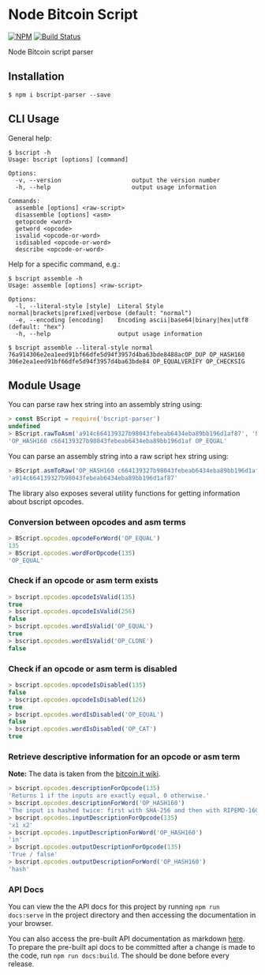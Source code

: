 # Node Bitcoin Script
[![NPM](https://img.shields.io/npm/v/bscript-parser.svg)](https://www.npmjs.org/package/bscript-parser)
[![Build Status](https://travis-ci.com/JBaczuk/bscript-parser.svg?branch=master)](https://travis-ci.com/JBaczuk/bscript-parser)

Node Bitcoin script parser

## Installation

    $ npm i bscript-parser --save

## CLI Usage
General help:
```
$ bscript -h
Usage: bscript [options] [command]

Options:
  -v, --version                    output the version number
  -h, --help                       output usage information

Commands:
  assemble [options] <raw-script>
  disassemble [options] <asm>
  getopcode <word>
  getword <opcode>
  isvalid <opcode-or-word>
  isdisabled <opcode-or-word>
  describe <opcode-or-word>
```

Help for a specific command, e.g.:
```
$ bscript assemble -h
Usage: assemble [options] <raw-script>

Options:
  -l, --literal-style [style]  Literal Style normal|brackets|prefixed|verbose (default: "normal")
  -e, --encoding [encoding]    Encoding ascii|base64|binary|hex|utf8 (default: "hex")
  -h, --help                   output usage information

$ bscript assemble --literal-style normal 76a914306e2ea1eed91bf66dfe5d94f3957d4ba63bde8488acOP_DUP OP_HASH160 306e2ea1eed91bf66dfe5d94f3957d4ba63bde84 OP_EQUALVERIFY OP_CHECKSIG
```

## Module Usage
You can parse raw hex string into an assembly string using:  

```javascript
> const BScript = require('bscript-parser')
undefined
> BScript.rawToAsm('a914c664139327b98043febeab6434eba89bb196d1af87', 'hex')
'OP_HASH160 c664139327b98043febeab6434eba89bb196d1af OP_EQUAL'
```

You can parse an assembly string into a raw script hex string using:  

```javascript
> BScript.asmToRaw('OP_HASH160 c664139327b98043febeab6434eba89bb196d1af OP_EQUAL', 'hex')
'a914c664139327b98043febeab6434eba89bb196d1af87'
```

The library also exposes several utility functions for getting information about bscript opcodes.

### Conversion between opcodes and asm terms

```javascript
> BScript.opcodes.opcodeForWord('OP_EQUAL')
135
> BScript.opcodes.wordForOpcode(135)
'OP_EQUAL'
```

### Check if an opcode or asm term exists

```javascript
> bscript.opcodes.opcodeIsValid(135)
true
> bscript.opcodes.opcodeIsValid(256)
false
> bscript.opcodes.wordIsValid('OP_EQUAL')
true
> bscript.opcodes.wordIsValid('OP_CLONE')
false
```

### Check if an opcode or asm term is disabled

```javascript
> bscript.opcodes.opcodeIsDisabled(135)
false
> bscript.opcodes.opcodeIsDisabled(126)
true
> bscript.opcodes.wordIsDisabled('OP_EQUAL')
false
> bscript.opcodes.wordIsDisabled('OP_CAT')
true
```

### Retrieve descriptive information for an opcode or asm term

**Note:** The data is taken from the [bitcoin.it wiki](https://en.bitcoin.it/wiki/Script).

```javascript
> bscript.opcodes.descriptionForOpcode(135)
'Returns 1 if the inputs are exactly equal, 0 otherwise.'
> bscript.opcodes.descriptionForWord('OP_HASH160')
'The input is hashed twice: first with SHA-256 and then with RIPEMD-160.'
> bscript.opcodes.inputDescriptionForOpcode(135)
'x1 x2'
> bscript.opcodes.inputDescriptionForWord('OP_HASH160')
'in'
> bscript.opcodes.outputDescriptionForOpcode(135)
'True / false'
> bscript.opcodes.outputDescriptionForWord('OP_HASH160')
'hash'
```

### API Docs

You can view the the API docs for this project by running `npm run docs:serve` in the project directory and then accessing
the documentation in your browser.  

You can also access the pre-built API documentation as markdown [here](./API.md).  
To prepare the pre-built api docs to be committed after a change is made to the code, run `npm run docs:build`.  The should be done before every release.
